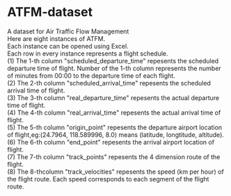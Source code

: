 # ATFM-dataset
A dataset for Air Traffic Flow Management <br />
Here are eight instances of ATFM.<br />
Each instance can be opened using Excel.<br />
Each row in every instance represents a flight schedule.<br />
(1) The 1-th column "scheduled_departure_time" repesents the scheduled departure time of flight. Number of the 1-th column represents the number of minutes from 00:00 to the departure time of each flight. <br />
(2) The 2-th column "scheduled_arrival_time" repesents the scheduled arrival time of flight.<br />
(3) The 3-th column "real_departure_time" repesents the actual departure time of flight.<br />
(4) The 4-th column "real_arrival_time" repesents the actual arrival time of flight.<br />
(5) The 5-th column "origin_point" repesents the departure airport location of flight,eg:(24.7964, 118.589996, 8.0) means (latitude, longtitude, altitude).<br />
(6) The 6-th column "end_point" repesents the arrival airport location of flight.<br />
(7) The 7-th column "track_points" repesents the 4 dimension route of the flight.<br />
(8) The 8-thcolumn "track_velocities" repesents the speed (km per hour) of the flight route.  Each speed corresponds to each segment of the flight route.<br />
